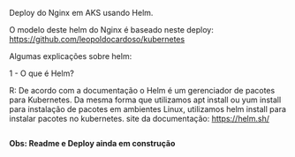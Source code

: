 Deploy do Nginx em AKS usando Helm.

O modelo deste helm do Nginx é baseado neste deploy: https://github.com/leopoldocardoso/kubernetes

Algumas explicações sobre helm:

1 - O que é Helm?

R: De acordo com a documentação o Helm é um gerenciador de pacotes para Kubernetes.
Da mesma forma que utilizamos apt install ou yum install para instalação de pacotes em ambientes Linux, utilizamos helm install para instalar pacotes no kubernetes.
site da documentação: https://helm.sh/

<img srv="/Users/leopoldo/helm-chart/teste/teste.png">

**Obs: Readme e Deploy ainda em construção**
